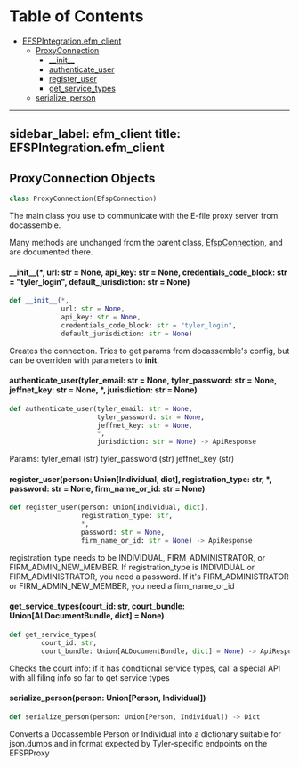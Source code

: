 # Table of Contents

* [EFSPIntegration.efm\_client](#EFSPIntegration.efm_client)
  * [ProxyConnection](#EFSPIntegration.efm_client.ProxyConnection)
    * [\_\_init\_\_](#EFSPIntegration.efm_client.ProxyConnection.__init__)
    * [authenticate\_user](#EFSPIntegration.efm_client.ProxyConnection.authenticate_user)
    * [register\_user](#EFSPIntegration.efm_client.ProxyConnection.register_user)
    * [get\_service\_types](#EFSPIntegration.efm_client.ProxyConnection.get_service_types)
  * [serialize\_person](#EFSPIntegration.efm_client.serialize_person)

---
sidebar_label: efm_client
title: EFSPIntegration.efm_client
---

<a id="EFSPIntegration.efm_client.ProxyConnection"></a>

## ProxyConnection Objects

```python
class ProxyConnection(EfspConnection)
```

The main class you use to communicate with the E-file proxy server from docassemble.

Many methods are unchanged from the parent class, [EfspConnection](py_efsp_client#EfspConnection),
and are documented there.

<a id="EFSPIntegration.efm_client.ProxyConnection.__init__"></a>

#### \_\_init\_\_(\*, url: str = None, api\_key: str = None, credentials\_code\_block: str = "tyler\_login", default\_jurisdiction: str = None)

```python
def __init__(*,
             url: str = None,
             api_key: str = None,
             credentials_code_block: str = "tyler_login",
             default_jurisdiction: str = None)
```

Creates the connection. Tries to get params from docassemble&#x27;s config, but can
be overriden with parameters to __init__.

<a id="EFSPIntegration.efm_client.ProxyConnection.authenticate_user"></a>

#### authenticate\_user(tyler\_email: str = None, tyler\_password: str = None, jeffnet\_key: str = None, \*, jurisdiction: str = None)

```python
def authenticate_user(tyler_email: str = None,
                      tyler_password: str = None,
                      jeffnet_key: str = None,
                      *,
                      jurisdiction: str = None) -> ApiResponse
```

Params:
tyler_email (str)
tyler_password (str)
jeffnet_key (str)

<a id="EFSPIntegration.efm_client.ProxyConnection.register_user"></a>

#### register\_user(person: Union[Individual, dict], registration\_type: str, \*, password: str = None, firm\_name\_or\_id: str = None)

```python
def register_user(person: Union[Individual, dict],
                  registration_type: str,
                  *,
                  password: str = None,
                  firm_name_or_id: str = None) -> ApiResponse
```

registration_type needs to be INDIVIDUAL, FIRM_ADMINISTRATOR, or FIRM_ADMIN_NEW_MEMBER.
If registration_type is INDIVIDUAL or FIRM_ADMINISTRATOR, you need a password.
If it&#x27;s FIRM_ADMINISTRATOR or FIRM_ADMIN_NEW_MEMBER, you need a firm_name_or_id

<a id="EFSPIntegration.efm_client.ProxyConnection.get_service_types"></a>

#### get\_service\_types(court\_id: str, court\_bundle: Union[ALDocumentBundle, dict] = None)

```python
def get_service_types(
        court_id: str,
        court_bundle: Union[ALDocumentBundle, dict] = None) -> ApiResponse
```

Checks the court info: if it has conditional service types, call a special API with all filing info so far to get service types

<a id="EFSPIntegration.efm_client.serialize_person"></a>

#### serialize\_person(person: Union[Person, Individual])

```python
def serialize_person(person: Union[Person, Individual]) -> Dict
```

Converts a Docassemble Person or Individual into a dictionary suitable for
json.dumps and in format expected by Tyler-specific endpoints on the EFSPProxy

